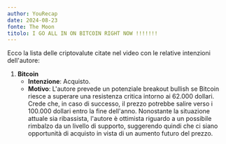 ```yaml
---
author: YouRecap
date: 2024-08-23
fonte: The Moon
titolo: I GO ALL IN ON BITCOIN RIGHT NOW !!!!!!!
---
```


Ecco la lista delle criptovalute citate nel video con le relative intenzioni dell'autore:

1. **Bitcoin**
   - **Intenzione**: Acquisto.
   - **Motivo**: L'autore prevede un potenziale breakout bullish se Bitcoin riesce a superare una resistenza critica intorno ai 62.000 dollari. Crede che, in caso di successo, il prezzo potrebbe salire verso i 100.000 dollari entro la fine dell'anno. Nonostante la situazione attuale sia ribassista, l'autore è ottimista riguardo a un possibile rimbalzo da un livello di supporto, suggerendo quindi che ci siano opportunità di acquisto in vista di un aumento futuro del prezzo.
